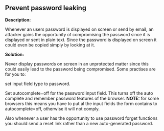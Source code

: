 
Prevent password leaking
-------

**Description:**

Whenever an users password is displayed on screen or send by email, an attacker gains the 
opportunity of compromising the password since it is displayed or sent in plain text. 
Since the password is displayed on screen it could even be copied simply by looking at it.


**Solution:**

Never display passwords on screen in an unprotected matter since this could easily lead 
to the password being compromised. 
Some practises are for you to: 

set input field type to password. 

Set autocomplete=off for the password input field. 
This turns off the auto complete and remember password features of the browser.
**NOTE:** for some browsers this means you have to put al the input fields the form contains
to autocomplete=off, otherwise it will not comply.

Also whenever a user has the opportunity to use password forget functions
you should send a reset link rather than a new auto-generated password.




